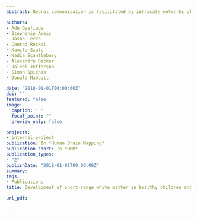 ```yaml
---
abstract: Neural communication is facilitated by intricate networks of white matter (WM) comprised of both long and short range connections. The maturation of long range WM connections has been extensively characterized, with projection, commissural, and association tracts showing unique trajectories with age. There, however, remains a limited understanding of age-related changes occurring within short range WM connections, or U-fibers. These connections are important for local connectivity within lobes and facilitate regional cortical function and greater network economy. Recent studies have explored the maturation of U-fibers primarily using cross-sectional study designs. Here, we analyzed diffusion tensor imaging (DTI) data for healthy children and adolescents in both a cross-sectional (n = 78; mean age = 13.04 ± 3.27 years) and a primarily longitudinal (n = 26; mean age = 10.78 ± 2.69 years) cohort. We found significant age-related differences in fractional anisotropy (FA), mean diffusivity (MD), axial diffusivity (AD) and radial diffusivity (RD) across the frontal, parietal, and temporal lobes of participants within the cross-sectional cohort. By contrast, we report significant age-related differences in only FA for participants within the longitudinal cohort. Specifically, larger FA values were observed with age in frontal, parietal, and temporal lobes of the left hemisphere. Our results extend previous findings restricted to long range WM to demonstrate regional changes in the microstructure of short range WM during childhood and adolescence. These changes possibly reflect continued myelination and axonal organization of short range WM with increasing age in more anterior regions of the left hemisphere.

authors:
- Ade Oyefiade
- Stephanie Ameis
- Jason Lerch
- Conrad Rockel
- Kamila Szulc
- Nadia Scantlebury
- Alexandra Decker
- Jaleel Jefferson
- Simon Spichak
- Donald Mabbott

date: "2018-01-01T00:00:00Z"
doi: ""
featured: false
image:
  caption: ' '
  focal_point: ""
  preview_only: false

projects:
- internal-project
publication: In *Human Brain Mapping*
publication_short: In *HBM*
publication_types:
- "2"
publishDate: "2018-01-01T00:00:00Z"
summary: 
tags:
- Publications
title: Development of short-range white matter in healthy children and adolescents (2018)

url_pdf: 


---
```

